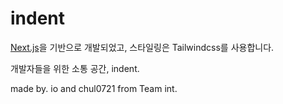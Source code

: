 # indent 

[Next.js](https://nextjs.org)을 기반으로 개발되었고, 스타일링은 Tailwindcss를 사용합니다. 

개발자들을 위한 소통 공간, indent.

made by. io and chul0721 from Team int.
